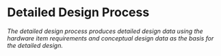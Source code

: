 # Detailed Design Process

*The detailed design process produces detailed design data using the hardware item requirements and conceptual design data as the basis for the detailed design.*
